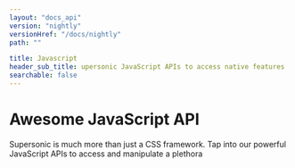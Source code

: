 ```yaml
---
layout: "docs_api"
version: "nightly"
versionHref: "/docs/nightly"
path: ""

title: Javascript
header_sub_title: upersonic JavaScript APIs to access native features
searchable: false
---
```


# Awesome JavaScript API

Supersonic is much more than just a CSS framework. Tap into our powerful JavaScript APIs to access and manipulate a plethora
